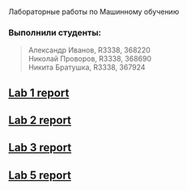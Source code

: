 Лабораторные работы по Машинному обучению 

### Выполнили студенты: 
> Александр Иванов, R3338, 368220 \
> Николай Проворов, R3338, 368690 \
> Никита Братушка, R3338, 367924 

## [Lab 1 report](https://edelwiw.github.io/MachineLearning/Lab1.html)
## [Lab 2 report](https://edelwiw.github.io/MachineLearning/Lab2.html)
## [Lab 3 report](https://edelwiw.github.io/MachineLearning/Lab3.html)
## [Lab 5 report](https://edelwiw.github.io/MachineLearning/Lab5.html)
